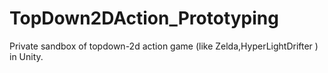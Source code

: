 # TopDown2DAction_Prototyping
Private sandbox of topdown-2d action game (like Zelda,HyperLightDrifter ) in Unity.
